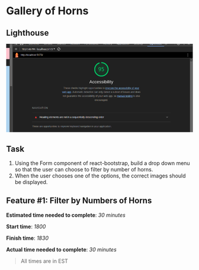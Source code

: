 # Gallery of Horns

## Lighthouse

![Lighthouse](lighthouse.png)

## Task

1. Using the Form component of react-bootstrap, build a drop down menu so that the user can choose to filter by number of horns.
2. When the user chooses one of the options, the correct images should be displayed.

## Feature #1: Filter by Numbers of Horns

**Estimated time needed to complete**: *30 minutes*

**Start time**: *1800*

**Finish time**: *1830*

**Actual time needed to complete**: *30 minutes*

> All times are in EST
